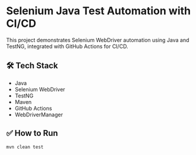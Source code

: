 # Selenium Java Test Automation with CI/CD

This project demonstrates Selenium WebDriver automation using Java and TestNG, integrated with GitHub Actions for CI/CD.

## 🛠️ Tech Stack
- Java
- Selenium WebDriver
- TestNG
- Maven
- GitHub Actions
- WebDriverManager

## ✅ How to Run
```bash
mvn clean test
